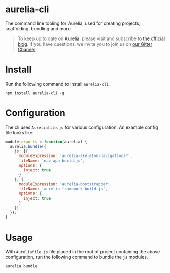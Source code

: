 # aurelia-cli

The command line tooling for Aurelia, used for creating projects, scaffolding, bundling and more.

> To keep up to date on [Aurelia](http://www.aurelia.io/), please visit and subscribe to [the official blog](http://blog.durandal.io/). If you have questions, we invite you to join us on [our Gitter Channel](https://gitter.im/aurelia/discuss).

# Install
Run the following command to install `aurelia-cli` 

```shell
npm install aurelia-cli -g
```
 
# Configuration

The cli uses `Aureliafile.js` for various configuration. An example config file looks like:

```javascript
module.exports = function(aurelia) {
  aurelia.bundle({
    js: [{
      moduleExpression: 'aurelia-skeleton-navigation/*',
      fileName: 'nav-app-build.js',
      options: {
        inject: true
      }
    }, {
      moduleExpression: 'aurelia-bootstrapper',
      fileName: 'aurelia-framework-build.js',
      options: {
        inject: true
      }
    }]
  });
}
```

# Usage

With `Aureliafile.js` file placed in the root of project containing the above configuration, run the following command to bundle the `js` modules. 

```shell
aurelia bundle
```

